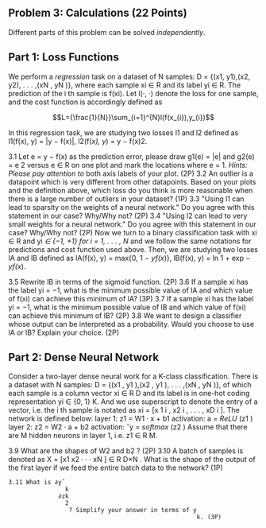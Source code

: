 
## Problem 3: Calculations (22 Points)

Different parts of this problem can be solved *independently*.

## Part 1: Loss Functions

We perform a *regression* task on a dataset of N samples: D = {(x1, y1),(x2, y2), . . . ,(xN , yN )},
where each sample xi ∈ R and its label yi ∈ R. The prediction of the i th sample is f(xi). Let l(·, ·) denote the loss for one sample, and the cost function is accordingly defined as

$$L={\frac{1}{N}}\sum_{i=1}^{N}l(f(x_{i}),y_{i})$$

In this regression task, we are studying two losses l1 and l2 defined as l1(f(x), y) = |y − f(x)|, l2(f(*x), y*) = y − f(x)2.

3.1 Let e = y − f(x) as the prediction error, please draw g1(e) = |e| and g2(e) = e 2 versus e ∈ R on one plot and mark the locations where e = 1. *Hints: Please pay attention to* both axis labels of your plot. (2P)
3.2 An outlier is a datapoint which is very different from other datapoints. Based on your plots and the definition above, which loss do you think is more reasonable when there is a large number of outliers in your dataset? (1P)
3.3 "Using l1 can lead to sparsity on the weights of a neural network." Do you agree with this statement in our case? Why/Why not? (2P)
3.4 "Using l2 can lead to very small weights for a neural network." Do you agree with this statement in our case? Why/Why not? (2P)
Now we turn to a binary classification task with xi ∈ R and yi *∈ {−*1, +1} for i = 1*, . . . , N*
and we follow the same notations for predictions and cost function used above. Then, we are studying two losses lA and lB defined as lA(f(x), y) = max{0, 1 − *yf(x*)},
lB(f(x), y) = ln 1 + exp − *yf(x*).

3.5 Rewrite lB in terms of the sigmoid function. (2P)
3.6 If a sample xi has the label yi = −1, what is the minimum possible value of lA and which value of f(xi) can achieve this minimum of lA? (3P)
3.7 If a sample xi has the label yi = −1, what is the minimum possible value of lB and which value of f(xi) can achieve this minimum of lB? (2P)
3.8 We want to design a classifier whose output can be interpreted as a probability. Would you choose to use lA or lB? Explain your choice. (2P)

## Part 2: Dense Neural Network

Consider a two-layer dense neural work for a K-class classification. There is a dataset with N samples: D = {(x1
, y1
),(x2
, y1
), . . . ,(xN , yN
)}, of which each sample is a column vector xi ∈ R
D and its label is in one-hot coding representation yi
∈ {0, 1}
K. And we use superscript to denote the entry of a vector, i.e. the i th sample is notated as xi = [x 1 i
, x2 i
, . . . , xD
i
]. The network is defined below:
layer 1: z1 = W1 · x + b1 activation: a = *ReLU* (z1
)
layer 2: z2 = W2 · a + b2 activation: ˆy = *softmax* (z2
)
Assume that there are M hidden neurons in layer 1, i.e. z1 ∈ R
M.

3.9 What are the shapes of W2 and b2
? (2P)
3.10 A batch of samples is denoted as X = [x1 x2
· · · xN ] ∈ R
D×N . What is the shape of the output of the first layer if we feed the entire batch data to the network? (1P)

```
3.11 What is ∂yˆ
                k
              ∂zk
                2
                 ? Simplify your answer in terms of y
                                                     k. (3P)

```
